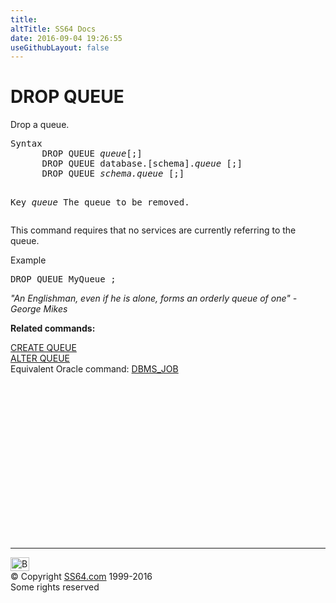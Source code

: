 ```yaml
---
title:
altTitle: SS64 Docs
date: 2016-09-04 19:26:55
useGithubLayout: false
---
```

<!-- #BeginLibraryItem "/Library/head_sql.lbi" --><!-- #EndLibraryItem --><h1>DROP QUEUE</h1>
<p>Drop a queue.</p>
<pre>Syntax
      DROP QUEUE <i>queue</i>[;]
      DROP QUEUE database.[schema].<i>queue</i> [;]
      DROP QUEUE <i>schema.queue</i> [;]

Key<i>
   </i><i>queue</i>     The queue to be removed.
</pre>
<p>  This command requires that no services are currently referring to the queue.</p>
<p>Example</p>
<pre>DROP QUEUE MyQueue ;</pre>
<p class="quote"><i>"An Englishman, even if he is alone, forms
an orderly queue of one" - George Mikes </i></p>
<p><b>Related commands:</b></p>
<p>  <a href="queue_c.html">CREATE QUEUE</a><br>
  <a href="queue_a.html">ALTER QUEUE</a><br>
Equivalent Oracle command:  <a href="../orap/DBMS_JOB.html">DBMS_JOB</a></p><!-- #BeginLibraryItem "/Library/foot_sql.lbi" --><p>
<!-- ss64-sql -->
<ins class="adsbygoogle" style="display:inline-block;width:300px;height:250px" data-ad-client="ca-pub-6140977852749469" data-ad-slot="6953563613"></ins>
<script>
(adsbygoogle = window.adsbygoogle || []).push({});
</script></p>
<hr>
<div id="bl" class="footer"><a href="queue_d.html#"><img src="../images/top.png" width="30" height="22" alt="Back to the Top"></a></div>
<div id="br" class="footer, tagline">© Copyright <a href="http://ss64.com/">SS64.com</a> 1999-2016<br>
Some rights reserved</div><!-- #EndLibraryItem -->

